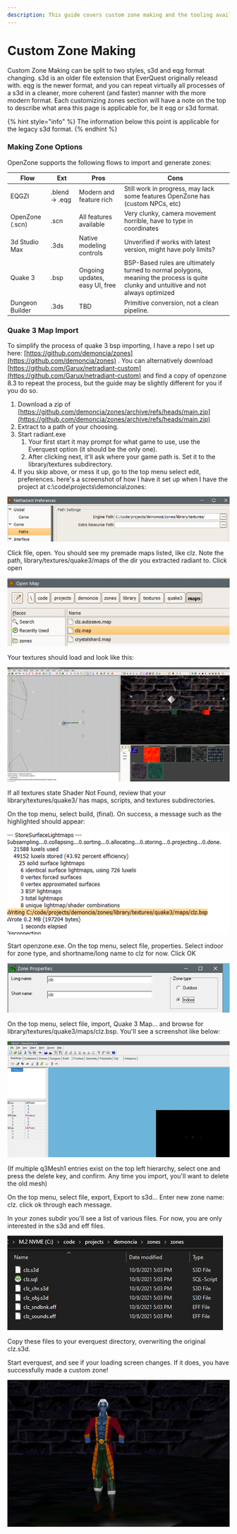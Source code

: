 ```yaml
---
description: This guide covers custom zone making and the tooling available
---
```


# Custom Zone Making

Custom Zone Making can be split to two styles, s3d and eqg format changing. s3d is an older file extension that EverQuest originally releasd with. eqg is the newer format, and you can repeat virtually all processes of a s3d in a cleaner, more coherent (and faster) manner with the more modern format. Each customizing zones section will have a note on the top to describe what area this page is applicable for, be it eqg or s3d format.

{% hint style="info" %}
The information below this point is applicable for the legacy s3d format.
{% endhint %}

### Making Zone Options

OpenZone supports the following flows to import and generate zones:

| Flow            | Ext            | Pros                           | Cons                                                                                                                                 |
| --------------- | -------------- | ------------------------------ | ------------------------------------------------------------------------------------------------------------------------------------ |
| EQGZI           | .blend -> .eqg | Modern and feature rich        | Still work in progress, may lack some features OpenZone has (custom NPCs, etc)                                                       |
| OpenZone (.scn) | .scn           | All features available         | Very clunky, camera movement horrible, have to type in coordinates                                                                   |
| 3d Studio Max   | .3ds           | Native modeling controls       | Unverified if works with latest version, might have poly limits?                                                                     |
| Quake 3         | .bsp           | Ongoing updates, easy UI, free | BSP-Based rules are ultimately turned to normal polygons, meaning the process is quite clunky and untuitive and not always optimized |
| Dungeon Builder | .3ds           | TBD                            | Primitive conversion, not a clean pipeline.                                                                                          |

### Quake 3 Map Import

To simplify the process of quake 3 bsp importing, I have a repo I set up here: [https://github.com/demoncia/zones](https://github.com/demoncia/zones) . You can alternatively download [https://github.com/Garux/netradiant-custom](https://github.com/Garux/netradiant-custom) and find a copy of openzone 8.3 to repeat the process, but the guide may be slightly different for you if you do so.

1. Download a zip of [https://github.com/demoncia/zones/archive/refs/heads/main.zip](https://github.com/demoncia/zones/archive/refs/heads/main.zip)
2. Extract to a path of your choosing.&#x20;
3. Start radiant.exe
   1. Your first start it may prompt for what game to use, use the Everquest option (it should be the only one).
   2. After clicking next, it'll ask where your game path is. Set it to the library/textures subdirectory.
4. If you skip above, or mess it up, go to the top menu select edit, preferences. here's a screenshot of how I have it set up when I have the project at c:\code\projects\demoncia\zones:&#x20;

![](<../../../.gitbook/assets/image (25).png>)

Click file, open. You should see my premade maps listed, like clz. Note the path, library/textures/quake3/maps of the dir you extracted radiant to. Click open

![](<../../../.gitbook/assets/image (24).png>)

Your textures should load and look like this:

![](<../../../.gitbook/assets/image (22).png>)

If all textures state Shader Not Found, review that your library/textures/quake3/ has maps, scripts, and textures subdirectories.

On the top menu, select build, (final). On success, a message such as the highlighted should appear:&#x20;

![](<../../../.gitbook/assets/image (23).png>)

Start openzone.exe. On the top menu, select file, properties. Select indoor for zone type, and shortname/long name to clz for now. Click OK

![](<../../../.gitbook/assets/image (11).png>)

On the top menu, select file, import, Quake 3 Map... and browse for library/textures/quake3/maps/clz.bsp. You'll see a screenshot like below:

![](<../../../.gitbook/assets/image (21).png>)

(If multiple q3Mesh1 entries exist on the top left hierarchy, select one and press the delete key, and confirm. Any time you import, you'll want to delete the old mesh)

On the top menu, select file, export, Export to s3d... Enter new zone name: clz. click ok through each message.

In your zones subdir you'll see a list of various files. For now, you are only interested in the s3d and eff files.

![](<../../../.gitbook/assets/image (20).png>)

Copy these files to your everquest directory, overwriting the original clz.s3d.

Start everquest, and see if your loading screen changes. If it does, you have successfully made a custom zone!&#x20;

![](<../../../.gitbook/assets/image (26).png>)
